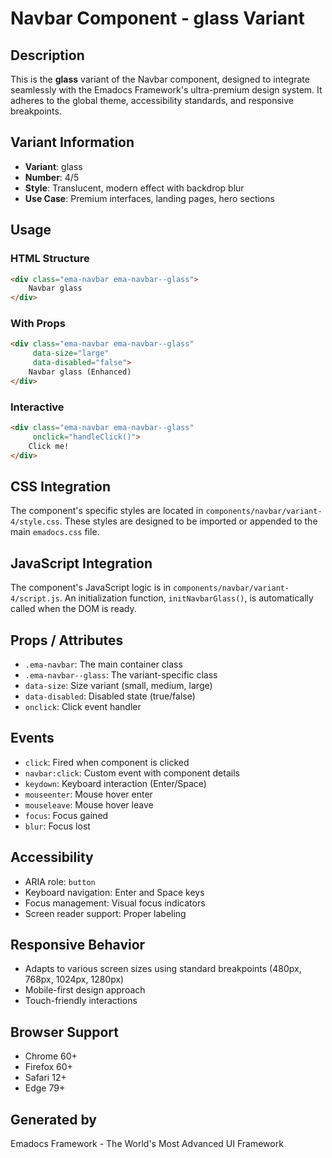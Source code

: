 # Navbar Component - glass Variant

## Description
This is the **glass** variant of the Navbar component, designed to integrate seamlessly with the Emadocs Framework's ultra-premium design system. It adheres to the global theme, accessibility standards, and responsive breakpoints.

## Variant Information
- **Variant**: glass
- **Number**: 4/5
- **Style**: Translucent, modern effect with backdrop blur
- **Use Case**: Premium interfaces, landing pages, hero sections

## Usage

### HTML Structure
```html
<div class="ema-navbar ema-navbar--glass">
    Navbar glass
</div>
```

### With Props
```html
<div class="ema-navbar ema-navbar--glass" 
     data-size="large" 
     data-disabled="false">
    Navbar glass (Enhanced)
</div>
```

### Interactive
```html
<div class="ema-navbar ema-navbar--glass" 
     onclick="handleClick()">
    Click me!
</div>
```

## CSS Integration
The component's specific styles are located in `components/navbar/variant-4/style.css`. These styles are designed to be imported or appended to the main `emadocs.css` file.

## JavaScript Integration
The component's JavaScript logic is in `components/navbar/variant-4/script.js`. An initialization function, `initNavbarGlass()`, is automatically called when the DOM is ready.

## Props / Attributes
- `.ema-navbar`: The main container class
- `.ema-navbar--glass`: The variant-specific class
- `data-size`: Size variant (small, medium, large)
- `data-disabled`: Disabled state (true/false)
- `onclick`: Click event handler

## Events
- `click`: Fired when component is clicked
- `navbar:click`: Custom event with component details
- `keydown`: Keyboard interaction (Enter/Space)
- `mouseenter`: Mouse hover enter
- `mouseleave`: Mouse hover leave
- `focus`: Focus gained
- `blur`: Focus lost

## Accessibility
- ARIA role: `button`
- Keyboard navigation: Enter and Space keys
- Focus management: Visual focus indicators
- Screen reader support: Proper labeling

## Responsive Behavior
- Adapts to various screen sizes using standard breakpoints (480px, 768px, 1024px, 1280px)
- Mobile-first design approach
- Touch-friendly interactions

## Browser Support
- Chrome 60+
- Firefox 60+
- Safari 12+
- Edge 79+

## Generated by
Emadocs Framework - The World's Most Advanced UI Framework
